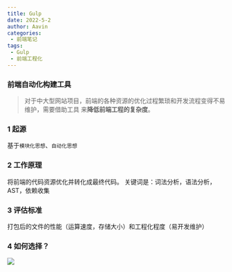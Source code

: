 ```yaml
---
title: Gulp
date: 2022-5-2
author: Aavin
categories: 
 - 前端笔记
tags: 
 - Gulp
 - 前端工程化
---
```

### 前端自动化构建工具

> 对于中大型网站项目，前端的各种资源的优化过程繁琐和开发流程变得不易维护，需要借助工具 来**降低前端工程的复杂度**。

### 1 起源

基于`模块化思想`、`自动化思想`

### 2 工作原理

将前端的代码资源优化并转化成最终代码。 关键词是：词法分析，语法分析，AST，依赖收集

### 3 评估标准

打包后的文件的性能（运算速度，存储大小）和工程化程度（易开发维护）

### 4 如何选择？

<img src="note/img/96af8299701c6d4b345098e0ce3658e.png" align="center"/>
